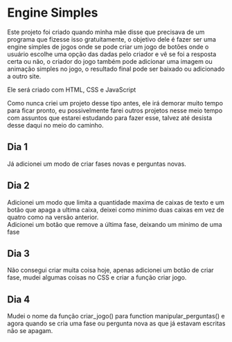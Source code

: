 # Engine Simples

Este projeto foi criado quando minha mãe disse que precisava de um 
programa que fizesse isso gratuitamente, o objetivo dele é fazer ser
uma engine simples de jogos onde se pode criar um jogo de botões onde
o usuário escolhe uma opção das dadas pelo criador e vê se foi a resposta certa
ou não, o criador do jogo também pode adicionar uma imagem ou animação
simples no jogo, o resultado final pode ser baixado ou adicionado a outro
site.

Ele será criado com HTML, CSS e JavaScript

Como nunca criei um projeto desse tipo antes, ele irá demorar muito tempo
para ficar pronto, eu possivelmente farei outros projetos nesse meio tempo
com assuntos que estarei estudando para fazer esse, talvez até desista desse daqui
no meio do caminho.

## Dia 1
Já adicionei um modo de criar fases novas e perguntas novas.

## Dia 2
Adicionei um modo que limita a quantidade maxima de caixas de texto e um botão que apaga
a ultima caixa, deixei como minimo duas caixas em vez de quatro como na versão anterior.<br>
Adicionei um botão que remove a última fase, deixando um minimo de uma fase

## Dia 3
Não consegui criar muita coisa hoje, apenas adicionei um botão de criar fase, mudei algumas
coisas no CSS e criar a função criar jogo.

## Dia 4
Mudei o nome da função criar_jogo() para function manipular_perguntas() e agora quando se
cria uma fase ou pergunta nova as que já estavam escritas não se apagam.